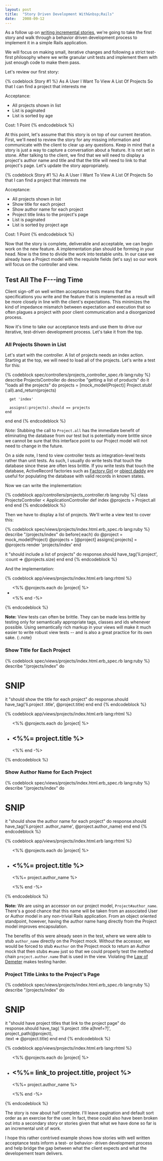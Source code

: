 ```yaml
--- 
layout: post
title:  "Story Driven Development With&nbsp;Rails"
date:   2008-09-12
--- 
```


As a follow up on [writing incremental stories](http://reinh.com/blog/2008/08/29/incremental-stories-and-micro-releases.html),
we're going to take the first story and walk through a behavior driven
development process to implement it in a simple Rails application.

We will focus on making small, iterative changes and following a strict
test-first philosophy where we write granular unit tests and implement them
with just enough code to make them pass.

<!--more-->

Let's review our first story:

{% codeblock Story #1 %}
As A User I Want To View A List Of Projects
So that I can find a project that interests me

Acceptance:

* All projects shown in list
* List is paginated
* List is sorted by age

Cost: 1 Point
{% endcodeblock %}

At this point, let's assume that this story is on top of our current iteration.
First, we'll need to review the story for any missing information and
communicate with the client to clear up any questions. Keep in mind that a
story is just a way to capture a conversation about a feature. It is not set in
stone. After talking to the client, we find that we will need to display a
project's author name and title and that the title will need to link to that
project's page. Let's update the story appropriately.

{% codeblock Story #1 %}
As A User I Want To View A List Of Projects
So that I can find a project that interests me

Acceptance:

* All projects shown in list
* Show title for each project
* Show author name for each project
* Project title links to the project's page
* List is paginated
* List is sorted by project age

Cost: 1 Point
{% endcodeblock %}

Now that the story is complete, deliverable and acceptable, we can begin work
on the new feature. A implementation plan should be forming in your head. Now
is the time to divide the work into testable units. In our case we already have
a Project model with the requisite fields (let's say) so our work will focus on
the controller and view.

## Test All The F---ing Time

Client sign-off on well written acceptance tests means that the specifications
you write and the feature that is implemented as a result will be more closely
in line with the client's expectations. This minimizes the kind of impedance
mismatch between expectation and execution that so often plagues a project with
poor client communication and a disorganized process.

Now it's time to take our acceptance tests and use them to drive our iterative,
test-driven development process. Let's take it from the top.

### All Projects Shown in List

Let's start with the controller. A list of projects needs an index action.
Starting at the top, we will need to load all of the projects. Let's write a
test for this:

{% codeblock spec/controllers/projects_controller_spec.rb lang:ruby %}
describe ProjectsController do
  describe "getting a list of products" do
    it "loads all the projects" do
      projects = [mock_model(Project)]
      Project.stub!(:all).and_return(projects)

      get 'index'

      assigns(:projects).should == projects
    end
  end
end
{% endcodeblock %}

*Note:* Stubbing the call to `Project.all` has the immediate benefit of
eliminating the database from our test but is potentially more brittle since we
cannot be sure that this interface point to our Project model will not need to
change in the future.

On a side note, I tend to view controller tests as integration-level tests
rather than unit tests. As such, I usually do write tests that touch the
database since these are often less brittle. If you write tests that touch the
database, ActiveRecord factories such as [Factory Girl](http://giantrobots.thoughtbot.com/2008/6/6/waiting-for-a-factory-girl)
or [object daddy](http://b.logi.cx/2007/11/26/object-daddy) are useful for
populating the database with valid records in known states.

Now we can write the implementation:

{% codeblock app/controllers/projects_controller.rb lang:ruby %}
class ProjectsController < ApplicationController
  def index
    @projects = Project.all
  end
end
{% endcodeblock %}

Then we have to display a list of projects. We'll write a view test to cover this:

{% codeblock spec/views/projects/index.html.erb_spec.rb lang:ruby %}
describe "/projects/index" do
  before(:each) do
    @project = mock_model(Project)
    @projects = [@project]
    assigns[:projects] = @projects
    render 'projects/index'
  end
  
  it "should include a list of projects" do
    response.should have_tag('li.project', :count => @projects.size)
  end
end
{% endcodeblock %}

And the implementation:


{% codeblock app/views/projects/index.html.erb lang:rhtml %}
<ul>
  <%% @projects.each do |project| %>
    <li class="project"></li>
  <%% end -%>
</ul>
{% endcodeblock %}

**Note:** View tests can often be brittle. They can be made less brittle by
testing only for semantically appropriate tags, classes and ids whenever
possible. Using semantically rich markup in your views will make it much easier
to write robust view tests -- and is also a great practice for its own sake.
{:.note}

### Show Title for Each Project

{% codeblock spec/views/projects/index.html.erb_spec.rb lang:ruby %}
describe "/projects/index" do
  # SNIP
  
  it "should show the title for each project" do
    response.should have_tag('li.project .title', @project.title)
  end
end
{% endcodeblock %}

{% codeblock app/views/projects/index.html.erb lang:rhtml %}
<ul>
  <%% @projects.each do |project| %>
    <li class="project">
      <h2 class="title"><%%= project.title %></h2>
    </li>
  <%% end -%>
</ul>
{% endcodeblock %}

### Show Author Name for Each Project

{% codeblock spec/views/projects/index.html.erb_spec.rb lang:ruby %}
describe "/projects/index" do
  # SNIP
  
  it "should show the author name for each project" do
    response.should have_tag('li.project .author_name', @project.author_name)
  end
end
{% endcodeblock %}

{% codeblock app/views/projects/index.html.erb lang:rhtml %}
<ul>
  <%% @projects.each do |project| %>
    <li class="project">
      <h2 class="title"><%%= project.title %></h2>
      <p class="author_name"><%%= project.author_name %></p>
    </li>
  <%% end -%>
</ul>
{% endcodeblock %}

**Note:** We are using an accessor on our project model, `Project#author_name`.
There's a good chance that this name will be taken from an associated User or
Author model in any non-trivial Rails application. From an object oriented
standpoint, however, having the author name hang directly from the Project
model improves encapsulation.

The benefits of this were already seen in the test, where we were able to stub
`author_name` directly on the Project mock. Without the accessor, we would be
forced to stub `#author` on the Project mock to return an Author mock that then
stubs `#name` just so that we could properly test the method chain
`project.author.name` that is used in the view. Violating the [Law of Demeter](http://en.wikipedia.org/wiki/Law_of_Demeter)
makes testing harder.

### Project Title Links to the Project's Page

{% codeblock spec/views/projects/index.html.erb_spec.rb lang:ruby %}
describe "/projects/index" do
  # SNIP
  
  it "should have project titles that link to the project page" do
    response.should have_tag( 'li.project .title a[href=?]', project_path(@project),   
      :text => @project.title)
  end
end
{% endcodeblock %}

{% codeblock app/views/projects/index.html.erb lang:rhtml %}
<ul>
  <%% @projects.each do |project| %>
    <li class="project">
      <h2 class="title"><%%= link_to project.title, project %></h2>
      <p class="author_name"><%%= project.author_name %></p>
    </li>
  <%% end -%>
</ul>
{% endcodeblock %}

The story is now about half complete. I'll leave pagination and default sort
order as an exercise for the user. In fact, these could also have been broken
out into a secondary story or stories given that what we have done so far is an
incremental unit of work.

I hope this rather contrived example shows how stories with well written
acceptance tests inform a test- or behavior- driven development process and
help bridge the gap between what the client expects and what the developement
team delivers.

